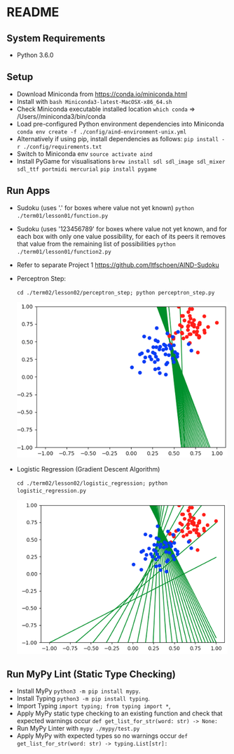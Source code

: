README
============

System Requirements
-------------------
* Python 3.6.0

Setup
-------
* Download Miniconda from https://conda.io/miniconda.html
* Install with `bash Miniconda3-latest-MacOSX-x86_64.sh`
* Check Miniconda executable installed location `which conda` => /Users/<username>/miniconda3/bin/conda
* Load pre-configured Python environment dependencies into Miniconda
`conda env create -f ./config/aind-environment-unix.yml`
* Alternatively if using pip, install dependencies as follows:
`pip install -r ./config/requirements.txt`
* Switch to Miniconda env `source activate aind`
* Install PyGame for visualisations
`brew install sdl sdl_image sdl_mixer sdl_ttf portmidi mercurial`
`pip install pygame`

Run Apps
-------
* Sudoku (uses '.' for boxes where value not yet known)
`python ./term01/lesson01/function.py`
* Sudoku (uses '123456789' for boxes where value not yet known, and for each box with only one value possibility,
for each of its peers it removes that value from the remaining list of possibilities
`python ./term01/lesson01/function2.py`
* Refer to separate Project 1 https://github.com/ltfschoen/AIND-Sudoku
* Perceptron Step:

    `cd ./term02/lesson02/perceptron_step; python perceptron_step.py`

    ![alt tag](https://raw.githubusercontent.com/ltfschoen/aind/master/screenshots/perceptron_step.png)


* Logistic Regression (Gradient Descent Algorithm)

    `cd ./term02/lesson02/logistic_regression; python logistic_regression.py`

    ![alt tag](https://raw.githubusercontent.com/ltfschoen/aind/master/screenshots/logistic_regression.png)


Run MyPy Lint (Static Type Checking)
------------------------------------
* Install MyPy `python3 -m pip install mypy`.
* Install Typing `python3 -m pip install typing`.
* Import Typing `import typing; from typing import *`,
* Apply MyPy static type checking to an existing function and check that expected warnings occur
`def get_list_for_str(word: str) -> None:`
* Run MyPy Linter with `mypy ./mypy/test.py`
* Apply MyPy with expected types so no warnings occur `def get_list_for_str(word: str) -> typing.List[str]:`